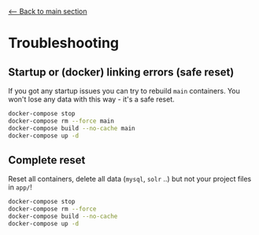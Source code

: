 [<-- Back to main section](../README.md)

# Troubleshooting

## Startup or (docker) linking errors (safe reset)

If you got any startup issues you can try to rebuild `main` containers.
You won't lose any data with this way - it's a safe reset.

```bash
docker-compose stop
docker-compose rm --force main
docker-compose build --no-cache main
docker-compose up -d
```

## Complete reset

Reset all containers, delete all data (`mysql`, `solr` ..) but not your project files in `app/`!

```bash
docker-compose stop
docker-compose rm --force
docker-compose build --no-cache
docker-compose up -d
```

